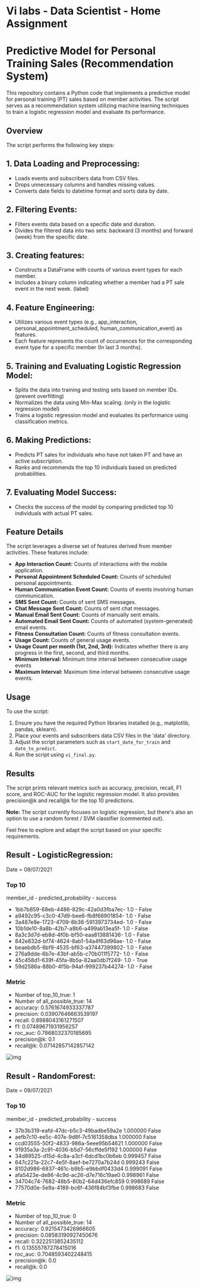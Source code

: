 # Vi labs - Data Scientist - Home Assignment

# Predictive Model for Personal Training Sales (Recommendation System)

This repository contains a Python code that implements a predictive model for personal training (PT) sales based on member activities. The script serves as a recommendation system utilizing machine learning techniques to train a logistic regression model and evaluate its performance.

## Overview

The script performs the following key steps:

## 1. Data Loading and Preprocessing:
   - Loads events and subscribers data from CSV files.
   - Drops unnecessary columns and handles missing values.
   - Converts date fields to datetime format and sorts data by date.

## 2. Filtering Events:
   - Filters events data based on a specific date and duration.
   - Divides the filtered data into two sets: backward (3 months) and forward (week) from the specific date.

## 3. Creating features:
   - Constructs a DataFrame with counts of various event types for each member.
   - Includes a binary column indicating whether a member had a PT sale event in the next week. (label)

## 4. Feature Engineering:
   - Utilizes various event types (e.g., app_interaction, personal_appointment_scheduled, human_communication_event) as features.
   - Each feature represents the count of occurrences for the corresponding event type for a specific member (In last 3 months).

## 5. Training and Evaluating Logistic Regression Model:
   - Splits the data into training and testing sets based on member IDs. (prevent overfitting)
   - Normalizes the data using Min-Max scaling. (only in the logistic regression model)
   - Trains a logistic regression model and evaluates its performance using classification metrics.

## 6. Making Predictions:
   - Predicts PT sales for individuals who have not taken PT and have an active subscription.
   - Ranks and recommends the top 10 individuals based on predicted probabilities.

## 7. Evaluating Model Success:
   - Checks the success of the model by comparing predicted top 10 individuals with actual PT sales.


## Feature Details

The script leverages a diverse set of features derived from member activities. These features include:

- **App Interaction Count:** Counts of interactions with the mobile application.
- **Personal Appointment Scheduled Count:** Counts of scheduled personal appointments.
- **Human Communication Event Count:** Counts of events involving human communication.
- **SMS Sent Count:** Counts of sent SMS messages.
- **Chat Message Sent Count:** Counts of sent chat messages.
- **Manual Email Sent Count:** Counts of manually sent emails.
- **Automated Email Sent Count:** Counts of automated (system-generated) email events.
- **Fitness Consultation Count:** Counts of fitness consultation events.
- **Usage Count:** Counts of general usage events.
- **Usage Count per month (1st, 2nd, 3rd):** Indicates whether there is any progress in the first, second, and third months.
- **Minimum Interval:** Minimum time interval between consecutive usage events
- **Maximum Interval:** Maximum time interval between consecutive usage events.

## Usage

To use the script:

1. Ensure you have the required Python libraries installed (e.g., matplotlib, pandas, sklearn).
2. Place your events and subscribers data CSV files in the 'data' directory.
3. Adjust the script parameters such as `start_date_for_train` and `date_to_predict`.
4. Run the script using `vi_final.py`.

## Results

The script prints relevant metrics such as accuracy, precision, recall, F1 score, and ROC-AUC for the logistic regression model. It also provides precision@k and recall@k for the top 10 predictions.

**Note:** The script currently focuses on logistic regression, but there's also an option to use a random forest / SVM classifier (commented out).

Feel free to explore and adapt the script based on your specific requirements.

## Result - LogisticRegression:
Date = 09/07/2021
### Top 10
member_id - predicted_probability - success                                             
- 1bb7b859-68eb-4486-829c-42a0d3fba7ec-                    1.0 - False
- a9492c95-c3c0-47d9-bee6-fb8f66901854-                    1.0 - False
- 3a487e8e-1723-4709-8b36-5913973734ed-                    1.0 - False
- 10b1de10-8a8b-42b7-a8b6-a499ab13ea5f-                    1.0 - False
- 8a3c3d7d-eb8d-4f0b-bf50-eaa813881436-                    1.0 - False
- 842e832d-bf74-4624-8ab1-54a4f63d98ae-                    1.0 - False
- beaebdb5-6bf9-4535-bf63-a37447399802-                    1.0 - False
- 276a9dde-6b7e-43bf-ab5b-c70b011f5772-                    1.0 - False
- 45c458d1-639f-45fa-8b5a-82aa0db7f249-                    1.0 - True
- 59d2586a-88b0-4f5b-94af-999237b44274-                    1.0 - False

### Metric
* Number of top_10_true: 1
* Number of all_possible_true: 14
* accuracy: 0.5761674933337787
* precision: 0.03907646663539197
* recall: 0.8988043161271507
* f1: 0.07489671931956257
* roc_auc: 0.7868032370185695
* precision@k: 0.1
* recall@k: 0.07142857142857142

![img](img\importance_logistic.png)



## Result - RandomForest:
Date = 09/07/2021
### Top 10
member_id - predicted_probability - success                                             
- 37b3b319-eafd-47dc-b5c3-49badbe59a2e               1.000000    False
- aefb7c10-ee5c-407e-9d8f-7c5161358dba               1.000000    False
- ccd03555-50f2-4833-986a-5eee95b54621               1.000000    False
- 91935a3a-2c91-4036-b5d7-56cffde5f192               1.000000    False
- 34d89525-d15d-4c8a-a3cf-6dcd1bc0b6eb               0.999457    False
- 647c221a-22c7-4e5f-8aef-be7270a7b24d               0.999243    False
- 8102d986-6837-461c-b9b5-e9bbdf0433d4               0.999091    False
- afa5423e-de86-4c9d-ac26-d7e716c19ae0               0.998961    False
- 34704c74-7682-48b5-80b2-64d436efc859               0.998689    False
- 77570d0e-5e9a-4189-bc6f-436f84bf3fbe               0.998683    False

### Metric
* Number of top_10_true: 0
* Number of all_possible_true: 14
* accuracy: 0.9215473426966605
* precision: 0.08583190927450676
* recall: 0.3222513852435112
* f1: 0.13555787278415016
* roc_auc: 0.7048593402248415
* precision@k: 0.0
* recall@k: 0.0

![img](img\importance_forest.png)



